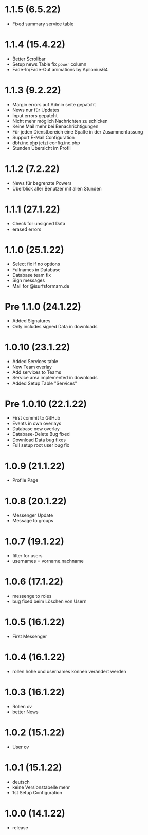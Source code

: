 # 1.1.5 (6.5.22)
 - Fixed summary service table

# 1.1.4 (15.4.22)
 - Better Scrollbar
 - Setup news Table fix `power` column
 - Fade-In/Fade-Out animations by Apilonius64

# 1.1.3 (9.2.22)
 - Margin errors auf Admin seite gepatcht
 - News nur für Updates
 - Input errors gepatcht
 - Nicht mehr möglich Nachrichten zu schicken
 - Keine Mail mehr bei Benachrichtigungen
 - Für jeden Dienstbereich eine Spalte in der Zusammenfassung
 - Support E-Mail Configuration
 - dbh.inc.php jetzt config.inc.php
 - Stunden Übersicht im Profil

# 1.1.2 (7.2.22)
 - News für begrenzte Powers
 - Überblick aller Benutzer mit allen Stunden

# 1.1.1 (27.1.22)
 - Check for unsigned Data
 - erased errors

# 1.1.0 (25.1.22)
 - Select fix if no options
 - Fullnames in Database
 - Database team fix
 - Sign messages
 - Mail for @isurfstormarn.de

# Pre 1.1.0 (24.1.22)
 - Added Signatures
 - Only includes signed Data in downloads

# 1.0.10 (23.1.22)
 - Added Services table
 - New Team overlay
 - Add services to Teams
 - Service area implemented in downloads
 - Added Setup Table "Services"

# Pre 1.0.10 (22.1.22)
 - First commit to GitHub
 - Events in own overlays
 - Database new overlay
 - Database-Delete Bug fixed
 - Download Data bug fixes
 - Full setup root user bug fix

# 1.0.9 (21.1.22)
 - Profile Page

# 1.0.8 (20.1.22)
 - Messenger Update
 - Message to groups

# 1.0.7 (19.1.22)
 - filter for users
 - usernames = vorname.nachname

# 1.0.6 (17.1.22)
 - messenge to roles
 - bug fixed beim Löschen von Usern

# 1.0.5 (16.1.22)
 - First Messenger

# 1.0.4 (16.1.22)
 - rollen höhe und usernames können verändert werden

# 1.0.3 (16.1.22)
 - Rollen ov
 - better News

# 1.0.2 (15.1.22)
 - User ov

# 1.0.1 (15.1.22)
 - deutsch
 - keine Versionstabelle mehr
 - 1st Setup Configuration

# 1.0.0 (14.1.22)
 - release